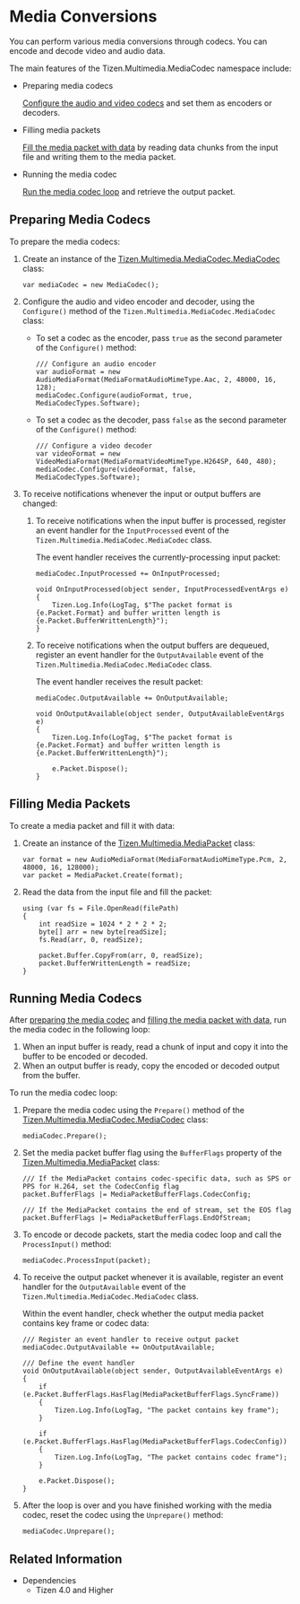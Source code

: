 # Media Conversions

You can perform various media conversions through codecs. You can encode and decode video and audio data.

The main features of the Tizen.Multimedia.MediaCodec namespace include:

-   Preparing media codecs

    [Configure the audio and video codecs](#PrepareCodec) and set them as encoders or decoders.

-   Filling media packets

    [Fill the media packet with data](#FillPacket) by reading data chunks from the input file and writing them to the media packet.

-   Running the media codec

    [Run the media codec loop](#RunCodec) and retrieve the output packet.

<a name="PrepareCodec"></a>
## Preparing Media Codecs

To prepare the media codecs:

1.  Create an instance of the [Tizen.Multimedia.MediaCodec.MediaCodec](https://developer.tizen.org/dev-guide/csapi/api/Tizen.Multimedia.MediaCodec.MediaCodec.html) class:

    ```
    var mediaCodec = new MediaCodec();
    ```

2.  Configure the audio and video encoder and decoder, using the `Configure()` method of the `Tizen.Multimedia.MediaCodec.MediaCodec` class:

    -   To set a codec as the encoder, pass `true` as the second parameter of the `Configure()` method:

        ```
        /// Configure an audio encoder
        var audioFormat = new AudioMediaFormat(MediaFormatAudioMimeType.Aac, 2, 48000, 16, 128);
        mediaCodec.Configure(audioFormat, true, MediaCodecTypes.Software);
        ```

    -   To set a codec as the decoder, pass `false` as the second parameter of the `Configure()` method:

        ```
        /// Configure a video decoder
        var videoFormat = new VideoMediaFormat(MediaFormatVideoMimeType.H264SP, 640, 480);
        mediaCodec.Configure(videoFormat, false, MediaCodecTypes.Software);
        ```

3.  To receive notifications whenever the input or output buffers are changed:

    1.  To receive notifications when the input buffer is processed, register an event handler for the `InputProcessed` event of the `Tizen.Multimedia.MediaCodec.MediaCodec` class.

        The event handler receives the currently-processing input packet:

        ```
        mediaCodec.InputProcessed += OnInputProcessed;

        void OnInputProcessed(object sender, InputProcessedEventArgs e)
        {
            Tizen.Log.Info(LogTag, $"The packet format is {e.Packet.Format} and buffer written length is {e.Packet.BufferWrittenLength}");
        }
        ```

    2.  To receive notifications when the output buffers are dequeued, register an event handler for the `OutputAvailable` event of the `Tizen.Multimedia.MediaCodec.MediaCodec` class.

        The event handler receives the result packet:

        ```
        mediaCodec.OutputAvailable += OnOutputAvailable;

        void OnOutputAvailable(object sender, OutputAvailableEventArgs e)
        {
            Tizen.Log.Info(LogTag, $"The packet format is {e.Packet.Format} and buffer written length is {e.Packet.BufferWrittenLength}");

            e.Packet.Dispose();
        }
        ```

<a name="FillPacket"></a>
## Filling Media Packets

To create a media packet and fill it with data:

1.  Create an instance of the [Tizen.Multimedia.MediaPacket](https://developer.tizen.org/dev-guide/csapi/api/Tizen.Multimedia.MediaPacket.html) class:

    ```
    var format = new AudioMediaFormat(MediaFormatAudioMimeType.Pcm, 2, 48000, 16, 128000);
    var packet = MediaPacket.Create(format);
    ```

2.  Read the data from the input file and fill the packet:

    ```
    using (var fs = File.OpenRead(filePath)
    {
        int readSize = 1024 * 2 * 2 * 2;
        byte[] arr = new byte[readSize];
        fs.Read(arr, 0, readSize);

        packet.Buffer.CopyFrom(arr, 0, readSize);
        packet.BufferWrittenLength = readSize;
    }
    ```

<a name="RunCodec"></a>
## Running Media Codecs

After [preparing the media codec](#PrepareCodec) and [filling the media packet with data](#FillPacket), run the media codec in the following loop:

1.  When an input buffer is ready, read a chunk of input and copy it into the buffer to be encoded or decoded.
2.  When an output buffer is ready, copy the encoded or decoded output from the buffer.

To run the media codec loop:

1.  Prepare the media codec using the `Prepare()` method of the [Tizen.Multimedia.MediaCodec.MediaCodec](https://developer.tizen.org/dev-guide/csapi/api/Tizen.Multimedia.MediaCodec.MediaCodec.html) class:

    ```
    mediaCodec.Prepare();
    ```

2.  Set the media packet buffer flag using the `BufferFlags` property of the [Tizen.Multimedia.MediaPacket](https://developer.tizen.org/dev-guide/csapi/api/Tizen.Multimedia.MediaPacket.html) class:

    ```
    /// If the MediaPacket contains codec-specific data, such as SPS or PPS for H.264, set the CodecConfig flag
    packet.BufferFlags |= MediaPacketBufferFlags.CodecConfig;

    /// If the MediaPacket contains the end of stream, set the EOS flag
    packet.BufferFlags |= MediaPacketBufferFlags.EndOfStream;
    ```

3.  To encode or decode packets, start the media codec loop and call the `ProcessInput()` method:

    ```
    mediaCodec.ProcessInput(packet);
    ```

4.  To receive the output packet whenever it is available, register an event handler for the `OutputAvailable` event of the `Tizen.Multimedia.MediaCodec.MediaCodec` class.

    Within the event handler, check whether the output media packet contains key frame or codec data:

    ```
    /// Register an event handler to receive output packet
    mediaCodec.OutputAvailable += OnOutputAvailable;

    /// Define the event handler
    void OnOutputAvailable(object sender, OutputAvailableEventArgs e)
    {
        if (e.Packet.BufferFlags.HasFlag(MediaPacketBufferFlags.SyncFrame))
        {
            Tizen.Log.Info(LogTag, "The packet contains key frame");
        }

        if (e.Packet.BufferFlags.HasFlag(MediaPacketBufferFlags.CodecConfig))
        {
            Tizen.Log.Info(LogTag, "The packet contains codec frame");
        }

        e.Packet.Dispose();
    }
    ```

5.  After the loop is over and you have finished working with the media codec, reset the codec using the `Unprepare()` method:

    ```
    mediaCodec.Unprepare();
    ```

## Related Information
* Dependencies
  -   Tizen 4.0 and Higher
